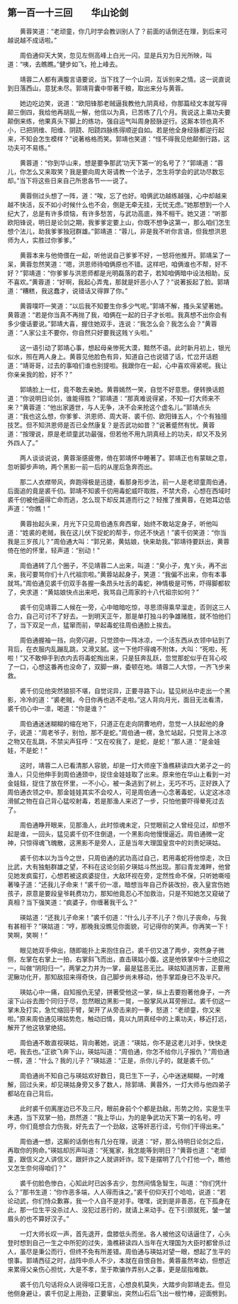 ## 第一百一十三回　　华山论剑

　　黄蓉笑道：“老顽童，你几时学会教训别人了？前面的话倒还在理，到后来可越说越不成话啦。”

　　周伯通仰天大笑，忽见左侧高峰上白光一闪，显是兵刃为日光所映，叫道：“咦，去瞧瞧。”健步如飞，抢上峰去。

　　靖蓉二人都有满腹言语要说，当下找了一个山洞，互诉别来之情。这一说直说到日落西山，意犹未尽。郭靖背囊中带著干粮，取出来分与黄蓉。

　　她边吃边笑，说道：“欧阳锋那老贼逼我教他九阴真经，你那篇经文本就写得颠三倒四，我给他再胡乱一解，他信以为真，已苦练了几个月。我说这上乘功夫要颠倒来练，他果真头下脚上的练功，强自运气叫周身胫脉逆行。这厮本领也真不小，已把阴维、阳维、阴跷、阳跷四脉练得顺逆自如。若是他全身经脉都逆行起来，不知会怎生模样？”说著格格而笑。郭靖也笑道：“怪不得我见他颠倒行路，这功夫可不易练。”

　　黄蓉道：“你到华山来，想是要争那武‘功天下第一’的名号了？”郭靖道：“蓉儿，你怎么又来取笑？我是要向周大哥请教一个法子，怎生将学会的武功尽数忘却。”当下将这些日来自己所思各节一一说了。

　　黄蓉侧过头想了一阵，道：“唉，忘了也好。咱俩武功越练越强，心中却越来越不快活，反不如小时候什么也不会，倒是无牵无挂，无忧无虑。”她那想到一个人纪大了，总是有许多烦恼，有许多愁苦，与武功高底，殊不相干。她又道：“听那欧阳锋说，明日是论剑之期，我爹爹定要上山，你既不想争这第一，那么咱们怎生想个法儿，助我爹爹独冠群雄。”郭靖道：“蓉儿，非是我不听你言语，但我想洪恩师为人，实胜过你爹爹。”

　　黄蓉本来与他倚偎在一起，听他说自己爹爹不好，一怒将他推开。郭靖呆了一呆，黄蓉忽然笑道：“嗯，洪恩师待咱俩原也不错。这样吧，咱俩谁也不帮，好不好？”郭靖道：“你爹爹与洪恩师都是光明磊落的君子，若知咱俩暗中设法相助，反不喜欢。”黄蓉道：“好啊，我起心弄鬼，那就是奸恶小人了？”说著扳起了脸。郭靖道：“糟糕，我这蠢才，说错话又得罪了你。”

　　黄蓉噗吓一笑道：“以后我不知要生你多少气呢。”郭靖不解，搔头呆望著她。黄蓉道：“若是你当真不再抛了我，咱俩在一起的日子才长啦。我真想不出你会有多少傻话要说。”郭靖大喜，握住她双手，连说：“我怎么会？我怎么会？”黄蓉道：“人家公主不要你，你自然只好要我这贱ㄚ头啦。”

　　这一语引动了郭靖心事，想起母亲惨死大漠，黯然不语。此时新月初上，银光似水，照在两人身上。黄蓉见他脸色有异，知道自己也说错了话，忙岔开话题道：“靖哥哥，过去的事咱们谁也别提啦。我跟你在一起，心中喜欢得紧呢。我让你亲亲我的脸，好不？”

　　郭靖脸上一红，竟不敢去亲她。黄蓉嫣然一笑，自觉不好意思。便转换话题道：“你说明日论剑，谁能得胜？”郭靖道：“那真难说得紧，不知一灯大师来不来？”黄蓉道：“他出家遁世，与人无争，决不会来抢这个虚名儿。”郭靖点头道：“我也这么想，你爹爹、洪恩师、周大哥、裘千仞、欧阳锋五人，个个有独擅技艺。但不知洪恩师是否已全然康复？是否武功如昔？”说著蹙然有忧。黄蓉道：“按理说，原是老顽童武功最强，但若他不用九阴真经上的功夫，却又不及另外四人了。”

　　两人谈谈说说，黄蓉渐感疲倦，倚在郭靖怀中睡著了。郭靖正也有蒙眬之意，忽听脚步声响，两个黑影一前一后的从崖后急奔而出。

　　那二人衣襟带风，奔跑得极是迅捷，看那身形步法，前一人是老顽童周伯通，后面追的竟是裘千仞。郭靖不知裘千仞用毒蛇威吓取胜，不禁大奇，心想在西域时裘千仞被他逼得亡命而逃，怎么现下却反其道而行之？轻推了推黄蓉，在她耳边低声道：“你瞧！”

　　黄蓉抬起头来，月光下只见周伯通东奔西窜，始终不敢站定身子，听他叫道：“姓裘的老贼，我在这儿伏下捉蛇的帮手，你还不快逃！”裘千仞笑道：“你当我是三岁孩儿？”周伯通大叫：“郭兄弟，黄姑娘，快来助我。”郭靖待要跃出，黄蓉倚在他的怀里，轻声道：“别动！”

　　周伯通转了几个圈子，不见靖蓉二人出来，叫道：“臭小子，鬼ㄚ头，再不出来，我可要骂你们十八代祖宗啦。”黄蓉站起身子，笑道：“我偏不出来，你有本事就骂。”周伯通见裘千仞双手各握一条昂头吐舌的毒蛇，神情极是可怖，吓得脚都软了，央求道：“黄姑娘快点出来吧，我骂自己周家的十八代祖宗如何？”

　　裘千仞见靖蓉二人候在一旁，心中暗暗吃惊，寻思须得乘早溜走，否则这三人合力，自己可讨不了好去。一到明天正午，那是单打独斗的争雄赌胜，就不怕他们了，当下双足一点，猛窜而前，举起毒蛇往周伯通脸上挨去。

　　周伯通握袖一挡，向旁闪避，只觉颈中一阵冰凉，一个活东西从衣领中钻到了背后，在衣服内乱蹦乱跳，又滑又腻。这一下他吓得魂不附体，大叫：“死啦，死啦！”又不敢伸手到衣内去将毒蛇掏出来，只是狂奔乱跃，忽觉那蛇似乎在背心咬了一口，心想这番再也没命了，双脚一麻，委顿在地。靖蓉二人大惊，一齐飞步来救。

　　裘千仞见他突然狼狈不堪，自觉诧异，正要寻路下山，猛见树丛中走出一个黑影，冷冷的道：“裘老贼，今日你再也逃不走啦。”这人背向月光，面目无法看清，裘千仞心中一凛，喝道：“你是谁？”

　　周伯通迷迷糊糊的缩在地下，只道正在走向阴曹地府，忽觉一人扶起他的身子，说道：“周老爷子，别怕，那不是蛇。”周伯通一楞，急忙站起，只觉背上冰凉之物又在乱跳，不禁尖声狂呼：“又在咬我了，是蛇，是蛇！”那人道：“是金娃娃，不是蛇！”

　　这时，靖蓉二人已看清那人容貌，却是一灯大师座下渔樵耕读四大弟子之一的渔人，只见他伸手到周伯通颈中，捉住金娃娃取了出来。原来他在华山上看到一对金娃銈，捉住了放在怀里，一不小心，被一条逃到了树上，无巧不巧，正好跌入了周伯通衣领之中。那金娃娃其实不会咬人，可是周伯通一心念著毒蛇，认定这冰凉滑腻之物在自己背心猛咬射毒，若是那渔人来迟了一步，只怕他要吓得晕死过去了。

　　周伯通睁开眼来，见那渔人，此时惊魂未定，只觉眼前之人曾经见过，却想不起是谁，一回头，猛见裘千仞不住倒退，一个黑影向他慢慢逼近。周伯通微一定神，只惊得魂飞魄散，这黑影不是旁人，正是当年大理国皇宫中的刘贵妃瑛姑。

　　裘千仞本以为当今之世，只周伯通的武功高过自己，若用毒蛇将他惊走，次日比武，大有独魁群雄之望，不料在这论剑前夕瑛姑斗然出现。那曰青龙滩畔，他曾见她发疯蛮打，心想若被这疯婆捉住，大敌环视在旁，定然性命不保，只听她嘶哑著嗓子道：“还我儿子命来！”裘千仞一凛，暗想当年自己乔装改扮，夜入皇宫伤她孩子，原意是要段皇爷耗费功力，那知他竟忍心不加救治，只是不知她怎又窥破了真相？当下强笑道：“疯婆子，你缠著我干么？”

　　瑛姑道：“还我儿子命来！”裘千仞道：“什么儿子不儿子？你儿子丧命，与我有甚相干？”瑛姑道：“哼，那晚我没瞧见你面貌，可记得你的笑声。你再笑一下！笑啊，笑啊！”

　　眼见她双手伸出，随即能扑上来抱住自己，裘千仞又退了两步，突然身子微侧，左掌在右掌上一拍，右掌斜飞而出，直击瑛姑小腹。这是他铁掌中十三绝招之一，叫做“阴阳归一”，两掌之力并为一掌，最是猛恶无比。瑛姑知道厉害，正要用泥鳅功化开，那知敌招来得奇快，自己脚步尚未移动，他手掌距身已不及半尺。

　　瑛姑心中一痛，自知报仇无望，拼著受他这一掌，纵上去要抱著他身子，一齐滚下山谷去图个同归于尽，忽然眼边黑影一晃，一股掌风从耳旁擦过。裘千仞这一掌未及打实，急忙缩回手臂，架开了从旁击来的一拳，怒道：“老顽童，你又来啦。”原来周伯通见瑛姑势危，触动旧情，竟以九阴真经中的上乘功夫，移近打远，解开了他这铁掌绝招。

　　周伯通不敢直视瑛姑，背向著她，说道：“瑛姑，你不是这老儿对手，快快走吧，我去也。”正欲飞奔下山，瑛姑叫道：“周伯通，你怎不给你儿子报仇？”周伯通一楞，道：“什么？我的儿子？”瑛姑道：“正是，杀你儿子的，就是裘千仞。”

　　周伯通尚不知自己与瑛姑欢好数日，竟已生下一子，心中迷迷糊糊，一时难解，回过头来，却见瑛姑身旁又多了数人，除郭靖、黄蓉外，一灯大师与他四弟子都站在自己背后。

　　此时裘千仞离崖边已不及三尺，眼前身前个个都是劲敌，形势之险，实是生平未遇，当下双掌一拍，昂然道：“我上华山，为的是争武功天下第一的名号。哼哼，你们竟想合力伤我，好先去了一个劲敌，这等奸恶行迳，亏你们干得出来。”

　　周伯通一想，这厮的话倒也有几分在理，说道：“好，那么待明日论剑之后，再取你的狗命。”瑛姑却厉声叫道：“死冤家，我怎能等到明日？”黄蓉也道：“老顽童，跟信义之人讲信义，跟奸诈之人就讲奸诈。现下是摆明了几个打他一个，瞧他又怎生奈何得咱们？”

　　裘千仞脸色惨白，心知此时已凶多吉少，忽然间情急智生，叫道：“你们凭什么？”那书生道：“你作恶多端，人人得而诛之。”裘千仞仰天打个哈哈，说道：“若论动武，你们恃众歉寡，我一个人自不是对手。嘿嘿，说到是非善恶，在下孤身在此，那一位生平没杀过人、没犯过恶行的，就请上来动手。在下引颈就死，皱一皱眉头的也不算好汉子。”

　　一灯大师长叹一声，首先退开，盘膝低头而坐。各人被他这句话逼住了，心头登时想到自己一生之中所犯的过失，渔樵耕读四人当年在大理国为大臣时都曾杀过人，虽尽是秉公而行，但终不免有所差错。周伯通与瑛姑对望一眼，想起了生平的恨事。郭靖西征之时，战阵中杀人不少，本就在自恨自咎。黄蓉虽然年幼，但想近来累得父亲伤心担忧，大是不孝，至于欺骗作弄别人之事，更是屈指难数。

　　裘千仞几句话将众人说得哑口无言，心想良机莫失，大踏步向郭靖走去。但见他侧身避让，裘千仞足上用劲，正要窜出，突然山石后飞出一根竹棒，迎面劈到。